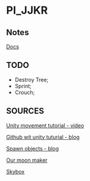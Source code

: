# PI_JJKR

## Notes

[Docs](https://docs.google.com/document/d/1rQhFVrUR-v4SQSSd1hzX3jAlDJvEk0uNeSgyoILsSnA/edit?usp=sharing)  

## TODO

- Destroy Tree;
- Sprint;
- Crouch;

## SOURCES

[Unity movement tutorial - video](https://unityatscale.com/unity-version-control-guide/how-to-setup-unity-project-on-github/)

[Github wit unity tuturial - blog](https://youtu.be/rJqP5EesxLk?si=3xufrUGxzjVD2QVG)

[Spawn objects - blog](https://gamedevbeginner.com/how-to-spawn-an-object-in-unity-using-instantiate/)

[Our moon maker](https://www.youtube.com/watch?v=-RBwPD6NNms)

[Skybox](https://tools.wwwtyro.net/space-3d/index.html#animationSpeed=0.32736438930173184&fov=150&nebulae=true&pointStars=true&resolution=1024&seed=7g9ns70ehyo0&stars=true&sun=false )

